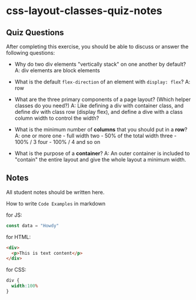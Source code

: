 # css-layout-classes-quiz-notes

## Quiz Questions

After completing this exercise, you should be able to discuss or answer the following questions:

- Why do two div elements "vertically stack" on one another by default?
A: div elements are block elements

- What is the default `flex-direction` of an element with `display: flex`?
A: row

- What are the three primary components of a page layout? (Which helper classes do you need?)
A: Like defining a div with container class, and define div with class row (display flex), and define a dive with a class column width to control the width?

- What is the minimum number of **columns** that you should put in a **row**?
A: one or more
one - full width
two - 50% of the total width
three - 100% / 3
four - 100% / 4
and so on

- What is the purpose of a **container**?
A: An outer container is included to "contain" the entire layout and give the whole layout a minimum width.


## Notes

All student notes should be written here.


How to write `Code Examples` in markdown

for JS:
```javascript
const data = "Howdy"
```

for HTML:
```html
<div>
  <p>This is text content</p>
</div>
```

for CSS:
```css
div {
  width:100%
}
```
